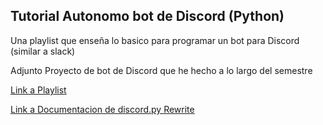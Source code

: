 ## Tutorial Autonomo bot de Discord (Python)

Una playlist que enseña lo basico para programar un bot para Discord (similar a slack)

Adjunto Proyecto de bot de Discord que he hecho a lo largo del semestre

[Link a Playlist](https://www.youtube.com/playlist?list=PLW3GfRiBCHOhfVoiDZpSz8SM_HybXRPzZ)

[Link a Documentacion de discord.py Rewrite](https://discordpy.readthedocs.io/en/latest/api.html)
